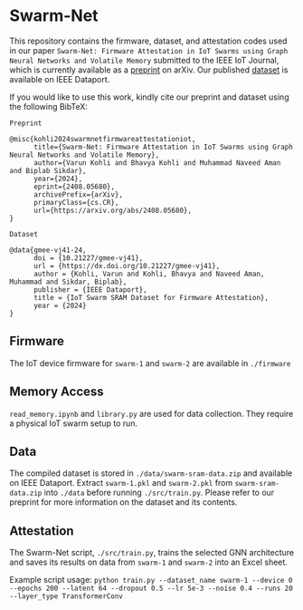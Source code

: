 # Swarm-Net
This repository contains the firmware, dataset, and attestation codes used in our paper `Swarm-Net: Firmware Attestation in IoT Swarms using Graph Neural Networks and Volatile Memory` submitted to the IEEE IoT Journal, which is currently available as a [preprint](https://arxiv.org/abs/2408.05680) on arXiv. Our published [dataset]( https://ieee-dataport.org/documents/iot-swarm-sram-dataset-firmware-attestation ) is available on IEEE Dataport. 

If you would like to use this work, kindly cite our preprint and dataset using the following BibTeX:

`Preprint`

```\
@misc{kohli2024swarmnetfirmwareattestationiot,
      title={Swarm-Net: Firmware Attestation in IoT Swarms using Graph Neural Networks and Volatile Memory},
      author={Varun Kohli and Bhavya Kohli and Muhammad Naveed Aman and Biplab Sikdar},
      year={2024},
      eprint={2408.05680},
      archivePrefix={arXiv},
      primaryClass={cs.CR},
      url={https://arxiv.org/abs/2408.05680}, 
}
```

`Dataset`

```\
@data{gmee-vj41-24,
      doi = {10.21227/gmee-vj41},
      url = {https://dx.doi.org/10.21227/gmee-vj41},
      author = {Kohli, Varun and Kohli, Bhavya and Naveed Aman, Muhammad and Sikdar, Biplab},
      publisher = {IEEE Dataport},
      title = {IoT Swarm SRAM Dataset for Firmware Attestation},
      year = {2024}
}
```

## Firmware
The IoT device firmware for `swarm-1` and `swarm-2` are available in `./firmware`

## Memory Access
`read_memory.ipynb` and `library.py` are used for data collection. They require a physical IoT swarm setup to run. 

## Data
The compiled dataset is stored in `./data/swarm-sram-data.zip` and available on IEEE Dataport. Extract `swarm-1.pkl` and `swarm-2.pkl` from `swarm-sram-data.zip` into `./data` before running `./src/train.py`. Please refer to our preprint for more information on the dataset and its contents.

## Attestation

The Swarm-Net script, `./src/train.py`, trains the selected GNN architecture and saves its results on data from `swarm-1` and `swarm-2` into an Excel sheet.

Example script usage: `python train.py --dataset_name swarm-1 --device 0 --epochs 200 --latent 64 --dropout 0.5 --lr 5e-3 --noise 0.4 --runs 20 --layer_type TransformerConv`



